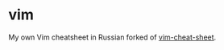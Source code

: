 # vim
My own Vim cheatsheet in Russian forked of [vim-cheat-sheet](https://github.com/rtorr/vim-cheat-sheet).
